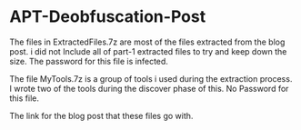 # APT-Deobfuscation-Post

The files in ExtractedFiles.7z are most of the files extracted from the blog post. i did not Include all of part-1 extracted files to try and keep down the size.
The password for this file is infected.

The file MyTools.7z is a group of tools i used during the extraction process.
I wrote two of the tools during the discover phase of this.
No Password for this file.


The link for the blog post that these files go with.
